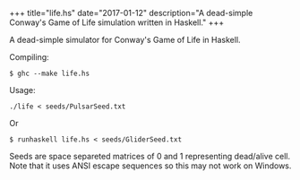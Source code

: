 +++
title="life.hs"
date="2017-01-12"
description="A dead-simple Conway's Game of Life simulation written in Haskell."
+++

A dead-simple simulator for Conway's Game of Life in Haskell.

<script id="asciicast-JhfMNFYTlr4SdtDFvOO2yFecv" src="https://asciinema.org/a/JhfMNFYTlr4SdtDFvOO2yFecv.js" async></script>

Compiling:
```
$ ghc --make life.hs
```

Usage:
```
./life < seeds/PulsarSeed.txt
```
Or
```
$ runhaskell life.hs < seeds/GliderSeed.txt
```

Seeds are space separeted matrices of 0 and 1 representing dead/alive cell.
Note that it uses ANSI escape sequences so this may not work on Windows.

